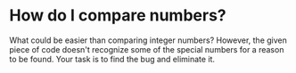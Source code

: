 # How do I compare numbers?

What could be easier than comparing integer numbers? However, the given piece of code doesn't recognize some of the special numbers for a reason to be found. Your task is to find the bug and eliminate it.
